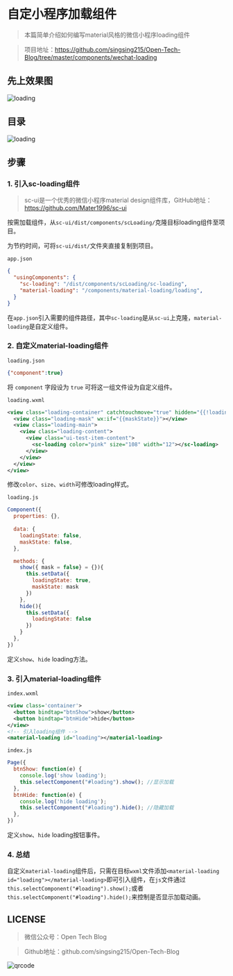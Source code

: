 # 自定小程序加载组件

> 本篇简单介绍如何编写material风格的微信小程序loading组件

> 项目地址：https://github.com/singsing215/Open-Tech-Blog/tree/master/components/wechat-loading

## 先上效果图

![loading](https://m.qpic.cn/psc?/V537Qnpi0OXnJm2Konin077jks4Tpksf/TmEUgtj9EK6.7V8ajmQrEL2TulMxzUUBoV6alxzbTxTpzWKLcLYZyqLXx6BrmdZvvQHQx6OHPD34oucxNnmWAw4761GDxBIM3eAqKcq9sk4!/b&bo=lQHXAgAAAAACF3I!&rf=viewer_4)

## 目录

![loading](https://m.qpic.cn/psc?/V537Qnpi0OXnJm2Konin077jks4Tpksf/bqQfVz5yrrGYSXMvKr.cqf2u5Vt3mApfCVgGXNtOvMWTfxLEIi2Nat95MC93qee8ygUSs5Vz6SOjLQsaYsViCRMVQ9mAUlDRuvVenDdauPw!/b&bo=rgBPAQAAAAADB8I!&rf=viewer_4)

## 步骤

### 1. 引入sc-loading组件

> sc-ui是一个优秀的微信小程序material design组件库，GitHub地址：https://github.com/Mater1996/sc-ui

按需加载组件，从`sc-ui/dist/components/scLoading/`克隆目标loading组件至项目。

为节约时间，可将`sc-ui/dist/`文件夹直接复制到项目。

`app.json`

```json
{
  "usingComponents": {
    "sc-loading": "/dist/components/scLoading/sc-loading",
    "material-loading": "/components/material-loading/loading",
  }
}
```

在`app.json`引入需要的组件路径，其中`sc-loading`是从`sc-ui`上克隆，`material-loading`是自定义组件。

### 2. 自定义material-loading组件

`loading.json`

```json
{"component":true}
```
将 `component` 字段设为 `true` 可将这一组文件设为自定义组件。

`loading.wxml`

```xml
<view class="loading-container" catchtouchmove="true" hidden="{{!loadingState}}">
  <view class="loading-mask" wx:if="{{maskState}}"></view>
  <view class="loading-main">
    <view class="loading-content">
      <view class="ui-test-item-content">
        <sc-loading color="pink" size="108" width="12"></sc-loading>
      </view>
    </view>
  </view>
</view>
```

修改`color`、`size`、`width`可修改loading样式。

`loading.js`

```javascript
Component({
  properties: {},
  
  data: {
    loadingState: false,
    maskState: false,
  },

  methods: {
    show({ mask = false} = {}){
      this.setData({
        loadingState: true,
        maskState: mask
      })
    },
    hide(){
      this.setData({
        loadingState: false
      })
    }
  },
})
```
定义`show`、`hide` loading方法。


### 3. 引入material-loading组件

`index.wxml`

```xml
<view class='container'>
  <button bindtap="btnShow">show</button>
  <button bindtap="btnHide">hide</button>
</view>
<!-- 引入loading组件 -->
<material-loading id="loading"></material-loading>
```

`index.js`

```javascript
Page({
  btnShow: function(e) {
    console.log('show loading');
    this.selectComponent("#loading").show(); //显示加载
  },
  btnHide: function(e) {
    console.log('hide loading');
    this.selectComponent("#loading").hide(); //隐藏加载
  },
})
```
定义`show`、`hide` loading按钮事件。

### 4. 总结

自定义`material-loading`组件后，只需在目标`wxml`文件添加`<material-loading id="loading"></material-loading>`即可引入组件，在`js`文件通过`this.selectComponent("#loading").show();`或者`this.selectComponent("#loading").hide();`来控制是否显示加载动画。

## LICENSE

> 微信公众号：Open Tech Blog

> Github地址：github.com/singsing215/Open-Tech-Blog

![qrcode](https://m.qpic.cn/psc?/V537Qnpi0OXnJm2Konin077jks4ap2ow/bqQfVz5yrrGYSXMvKr.cqZs491lneOtH7kLYV2wRHulaIh6H8AG0sOgrRV5IOzhOeBPqvFlOAcjrjqxHkjHf.PFLhGbXhv2NOlTTJqCDHuw!/b&bo=WAFYAQAAAAABByA!&rf=viewer_4)
